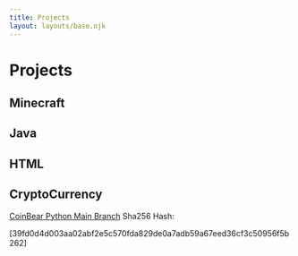 ```yaml
---
title: Projects
layout: layouts/base.njk
---
```


# Projects


## Minecraft

## Java

## HTML

## CryptoCurrency
<a href="src/site/files/CoinBear-Python-Version--main.zip" download>CoinBear Python Main Branch</a>
Sha256 Hash:

[39fd0d4d003aa02abf2e5c570fda829de0a7adb59a67eed36cf3c50956f5b262]